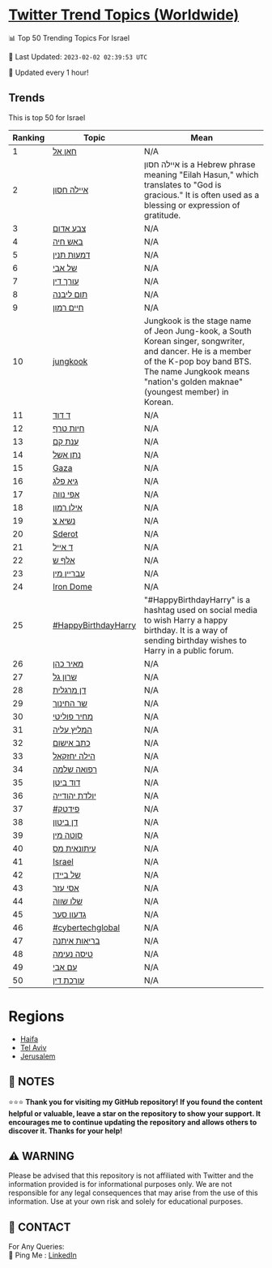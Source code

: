 [Twitter Trend Topics (Worldwide)](https://github.com/ErcinDedeoglu/Twitter-Trend-Topics)
==========


📊 Top 50 Trending Topics For Israel

📆 Last Updated: `2023-02-02 02:39:53 UTC`

🔧 Updated every 1 hour!


## Trends

This is top 50 for Israel

| Ranking | Topic | Mean |
| ------- | ------------ | ------------ |
| 1 | [חאן אל](http://twitter.com/search?q=%d7%97%d7%90%d7%9f+%d7%90%d7%9c) | N/A |
| 2 | [איילה חסון](http://twitter.com/search?q=%d7%90%d7%99%d7%99%d7%9c%d7%94+%d7%97%d7%a1%d7%95%d7%9f) | איילה חסון is a Hebrew phrase meaning "Eilah Hasun," which translates to "God is gracious." It is often used as a blessing or expression of gratitude. |
| 3 | [צבע אדום](http://twitter.com/search?q=%d7%a6%d7%91%d7%a2+%d7%90%d7%93%d7%95%d7%9d) | N/A |
| 4 | [באש חיה](http://twitter.com/search?q=%d7%91%d7%90%d7%a9+%d7%97%d7%99%d7%94) | N/A |
| 5 | [דמעות תנין](http://twitter.com/search?q=%d7%93%d7%9e%d7%a2%d7%95%d7%aa+%d7%aa%d7%a0%d7%99%d7%9f) | N/A |
| 6 | [של אבי](http://twitter.com/search?q=%d7%a9%d7%9c+%d7%90%d7%91%d7%99) | N/A |
| 7 | [עורך דין](http://twitter.com/search?q=%d7%a2%d7%95%d7%a8%d7%9a+%d7%93%d7%99%d7%9f) | N/A |
| 8 | [תום ליבנה](http://twitter.com/search?q=%d7%aa%d7%95%d7%9d+%d7%9c%d7%99%d7%91%d7%a0%d7%94) | N/A |
| 9 | [חיים רמון](http://twitter.com/search?q=%d7%97%d7%99%d7%99%d7%9d+%d7%a8%d7%9e%d7%95%d7%9f) | N/A |
| 10 | [jungkook](http://twitter.com/search?q=jungkook) | Jungkook is the stage name of Jeon Jung-kook, a South Korean singer, songwriter, and dancer. He is a member of the K-pop boy band BTS. The name Jungkook means "nation's golden maknae" (youngest member) in Korean. |
| 11 | [ד דוד](http://twitter.com/search?q=%d7%93+%d7%93%d7%95%d7%93) | N/A |
| 12 | [חיות טרף](http://twitter.com/search?q=%d7%97%d7%99%d7%95%d7%aa+%d7%98%d7%a8%d7%a3) | N/A |
| 13 | [ענת קם](http://twitter.com/search?q=%d7%a2%d7%a0%d7%aa+%d7%a7%d7%9d) | N/A |
| 14 | [נתן אשל](http://twitter.com/search?q=%d7%a0%d7%aa%d7%9f+%d7%90%d7%a9%d7%9c) | N/A |
| 15 | [Gaza](http://twitter.com/search?q=Gaza) | N/A |
| 16 | [גיא פלג](http://twitter.com/search?q=%d7%92%d7%99%d7%90+%d7%a4%d7%9c%d7%92) | N/A |
| 17 | [אפי נווה](http://twitter.com/search?q=%d7%90%d7%a4%d7%99+%d7%a0%d7%95%d7%95%d7%94) | N/A |
| 18 | [אילן רמון](http://twitter.com/search?q=%d7%90%d7%99%d7%9c%d7%9f+%d7%a8%d7%9e%d7%95%d7%9f) | N/A |
| 19 | [נשיא צ](http://twitter.com/search?q=%d7%a0%d7%a9%d7%99%d7%90+%d7%a6) | N/A |
| 20 | [Sderot](http://twitter.com/search?q=Sderot) | N/A |
| 21 | [ד אייל](http://twitter.com/search?q=%d7%93+%d7%90%d7%99%d7%99%d7%9c) | N/A |
| 22 | [אלף ש](http://twitter.com/search?q=%d7%90%d7%9c%d7%a3+%d7%a9) | N/A |
| 23 | [עבריין מין](http://twitter.com/search?q=%d7%a2%d7%91%d7%a8%d7%99%d7%99%d7%9f+%d7%9e%d7%99%d7%9f) | N/A |
| 24 | [Iron Dome](http://twitter.com/search?q=Iron+Dome) | N/A |
| 25 | [#HappyBirthdayHarry](http://twitter.com/search?q=%23HappyBirthdayHarry) | "#HappyBirthdayHarry" is a hashtag used on social media to wish Harry a happy birthday. It is a way of sending birthday wishes to Harry in a public forum. |
| 26 | [מאיר כהן](http://twitter.com/search?q=%d7%9e%d7%90%d7%99%d7%a8+%d7%9b%d7%94%d7%9f) | N/A |
| 27 | [שרון גל](http://twitter.com/search?q=%d7%a9%d7%a8%d7%95%d7%9f+%d7%92%d7%9c) | N/A |
| 28 | [דן מרגלית](http://twitter.com/search?q=%d7%93%d7%9f+%d7%9e%d7%a8%d7%92%d7%9c%d7%99%d7%aa) | N/A |
| 29 | [שר החינוך](http://twitter.com/search?q=%d7%a9%d7%a8+%d7%94%d7%97%d7%99%d7%a0%d7%95%d7%9a) | N/A |
| 30 | [מחיר פוליטי](http://twitter.com/search?q=%d7%9e%d7%97%d7%99%d7%a8+%d7%a4%d7%95%d7%9c%d7%99%d7%98%d7%99) | N/A |
| 31 | [המליץ עליה](http://twitter.com/search?q=%d7%94%d7%9e%d7%9c%d7%99%d7%a5+%d7%a2%d7%9c%d7%99%d7%94) | N/A |
| 32 | [כתב אישום](http://twitter.com/search?q=%d7%9b%d7%aa%d7%91+%d7%90%d7%99%d7%a9%d7%95%d7%9d) | N/A |
| 33 | [הילה יחזקאל](http://twitter.com/search?q=%d7%94%d7%99%d7%9c%d7%94+%d7%99%d7%97%d7%96%d7%a7%d7%90%d7%9c) | N/A |
| 34 | [רפואה שלמה](http://twitter.com/search?q=%d7%a8%d7%a4%d7%95%d7%90%d7%94+%d7%a9%d7%9c%d7%9e%d7%94) | N/A |
| 35 | [דוד ביטן](http://twitter.com/search?q=%d7%93%d7%95%d7%93+%d7%91%d7%99%d7%98%d7%9f) | N/A |
| 36 | [יולדת יהודייה](http://twitter.com/search?q=%d7%99%d7%95%d7%9c%d7%93%d7%aa+%d7%99%d7%94%d7%95%d7%93%d7%99%d7%99%d7%94) | N/A |
| 37 | [#פידטק](http://twitter.com/search?q=%23%d7%a4%d7%99%d7%93%d7%98%d7%a7) | N/A |
| 38 | [דן ביטון](http://twitter.com/search?q=%d7%93%d7%9f+%d7%91%d7%99%d7%98%d7%95%d7%9f) | N/A |
| 39 | [סוטה מין](http://twitter.com/search?q=%d7%a1%d7%95%d7%98%d7%94+%d7%9e%d7%99%d7%9f) | N/A |
| 40 | [עיתונאית מס](http://twitter.com/search?q=%d7%a2%d7%99%d7%aa%d7%95%d7%a0%d7%90%d7%99%d7%aa+%d7%9e%d7%a1) | N/A |
| 41 | [Israel](http://twitter.com/search?q=Israel) | N/A |
| 42 | [של ביידן](http://twitter.com/search?q=%d7%a9%d7%9c+%d7%91%d7%99%d7%99%d7%93%d7%9f) | N/A |
| 43 | [אסי עזר](http://twitter.com/search?q=%d7%90%d7%a1%d7%99+%d7%a2%d7%96%d7%a8) | N/A |
| 44 | [שלו שווה](http://twitter.com/search?q=%d7%a9%d7%9c%d7%95+%d7%a9%d7%95%d7%95%d7%94) | N/A |
| 45 | [גדעון סער](http://twitter.com/search?q=%d7%92%d7%93%d7%a2%d7%95%d7%9f+%d7%a1%d7%a2%d7%a8) | N/A |
| 46 | [#cybertechglobal](http://twitter.com/search?q=%23cybertechglobal) | N/A |
| 47 | [בריאות איתנה](http://twitter.com/search?q=%d7%91%d7%a8%d7%99%d7%90%d7%95%d7%aa+%d7%90%d7%99%d7%aa%d7%a0%d7%94) | N/A |
| 48 | [טיסה נעימה](http://twitter.com/search?q=%d7%98%d7%99%d7%a1%d7%94+%d7%a0%d7%a2%d7%99%d7%9e%d7%94) | N/A |
| 49 | [עם אבי](http://twitter.com/search?q=%d7%a2%d7%9d+%d7%90%d7%91%d7%99) | N/A |
| 50 | [עורכת דין](http://twitter.com/search?q=%d7%a2%d7%95%d7%a8%d7%9b%d7%aa+%d7%93%d7%99%d7%9f) | N/A |



# Regions

* [Haifa](</Israel/Haifa.md>)
* [Tel Aviv](</Israel/Tel Aviv.md>)
* [Jerusalem](</Israel/Jerusalem.md>)



## 📝 NOTES

⭐⭐⭐ **Thank you for visiting my GitHub repository! If you found the content helpful or valuable, leave a star on the repository to show your support. It encourages me to continue updating the repository and allows others to discover it. Thanks for your help!**


## ⚠️ WARNING

Please be advised that this repository is not affiliated with Twitter and the information provided is for informational purposes only. We are not responsible for any legal consequences that may arise from the use of this information. Use at your own risk and solely for educational purposes.


## 📨 CONTACT

 For Any Queries:  
            🏓 Ping Me : [LinkedIn](https://www.linkedin.com/in/ercindedeoglu/)
